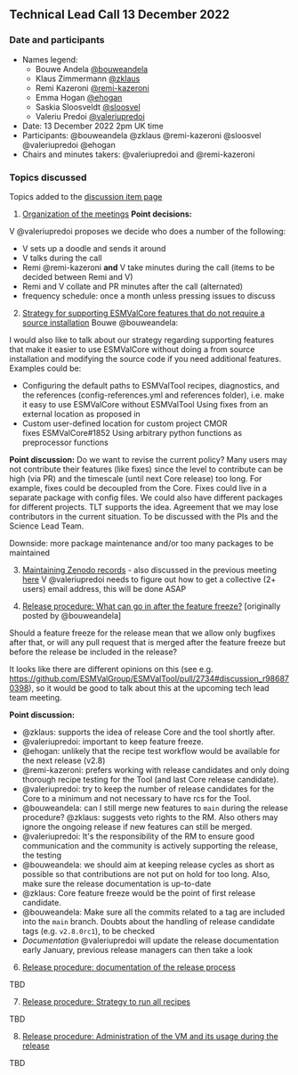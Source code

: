 ## Technical Lead Call 13 December 2022

### Date and participants

- Names legend:
  - Bouwe Andela [@bouweandela](https://github.com/bouweandela)
  - Klaus Zimmermann [@zklaus](https://github.com/zklaus)
  - Remi Kazeroni [@remi-kazeroni](https://github.com/remi-kazeroni)
  - Emma Hogan [@ehogan](https://github.com/ehogan)
  - Saskia Sloosveldt [@sloosvel](https://github.com/sloosvel)
  - Valeriu Predoi [@valeriupredoi](https://github.com/valeriupredoi)
- Date: 13 December 2022 2pm UK time
- Participants: @bouweandela @zklaus @remi-kazeroni @sloosvel @valeriupredoi @ehogan
- Chairs and minutes takers: @valeriupredoi and @remi-kazeroni

### Topics discussed

Topics added to the [discussion item page](https://github.com/ESMValGroup/Community/discussions/62)

1. [Organization of the meetings](https://github.com/ESMValGroup/Community/discussions/62#discussioncomment-4148598)
**Point decisions:**

  V @valeriupredoi proposes we decide who does a number of the following:
   - V sets up a doodle and sends it around
   - V talks during the call
   - Remi @remi-kazeroni **and** V take minutes during the call (items to be decided between Remi and V)
   - Remi and V collate and PR minutes after the call (alternated)
   - frequency schedule: once a month unless pressing issues to discuss

2. [Strategy for supporting ESMValCore features that do not require a source installation](https://github.com/ESMValGroup/Community/discussions/62#discussioncomment-4388155)
Bouwe @bouweandela:

I would also like to talk about our strategy regarding supporting features that make it easier to use ESMValCore without doing a from source installation and modifying the source code if you need additional features. Examples could be:

  - Configuring the default paths to ESMValTool recipes, diagnostics, and the references (config-references.yml and references folder), i.e. make it easy to use ESMValCore without ESMValTool
Using fixes from an external location as proposed in
  - Custom user-defined location for custom project CMOR fixes ESMValCore#1852
    Using arbitrary python functions as preprocessor functions

**Point discussion:**
Do we want to revise the current policy? Many users may not contribute their features (like fixes) since the level to contribute can be high (via PR) and the timescale (until next Core release) too long. For example, fixes could be decoupled from the Core. Fixes could live in a separate package with config files. We could also have different packages for different projects. TLT supports the idea. Agreement that we may lose contributors in the current situation. To be discussed with the PIs and the Science Lead Team.

Downside: more package maintenance and/or too many packages to be maintained

3. [Maintaining Zenodo records](https://github.com/ESMValGroup/Community/discussions/62#discussioncomment-4119360) - also discussed in the previous meeting [here](https://github.com/ESMValGroup/Community/discussions/56#discussioncomment-4026465)
 V @valeriupredoi needs to figure out how to get a collective (2+ users) email address, this will be done ASAP

5. [Release procedure: What can go in after the feature freeze?](https://github.com/ESMValGroup/Community/discussions/62#discussioncomment-4390294)
[originally posted by @bouweandela]

Should a feature freeze for the release mean that we allow only bugfixes after that, or will any pull request that is merged after the feature freeze but before the release be included in the release?

It looks like there are different opinions on this (see e.g. https://github.com/ESMValGroup/ESMValTool/pull/2734#discussion_r986870398), so it would be good to talk about this at the upcoming tech lead team meeting.

**Point discussion:**

- @zklaus: supports the idea of release Core and the tool shortly after.
- @valeriupredoi: important to keep feature freeze.
- @ehogan: unlikely that the recipe test workflow would be available for the next release (v2.8)
- @remi-kazeroni: prefers working with release candidates and only doing thorough recipe testing for the Tool (and last Core release candidate).
- @valeriupredoi: try to keep the number of release candidates for the Core to a minimum and not necessary to have rcs for the Tool.
- @bouweandela: can I still merge new features to `main` during the release procedure? @zklaus: suggests veto rights to the RM. Also others may ignore the ongoing release if new features can still be merged.
- @valeriupredoi: It's the responsibility of the RM to ensure good communication and the community is actively supporting the release, the testing
- @bouweandela: we should aim at keeping release cycles as short as possible so that contributions are not put on hold for too long. Also, make sure the release documentation is up-to-date
- @zklaus: Core feature freeze would be the point of first release candidate.
- @bouweandela: Make sure all the commits related to a tag are included into the `main` branch. Doubts about the handling of release candidate tags (e.g. `v2.8.0rc1`), to be checked 
- *Documentation* @valeriupredoi will update the release documentation early January, previous release managers can then take a look

6. [Release procedure: documentation of the release process](https://github.com/ESMValGroup/Community/discussions/62#discussioncomment-4390307)

TBD

7. [Release procedure: Strategy to run all recipes](https://github.com/ESMValGroup/Community/discussions/62#discussioncomment-4119346)

TBD

8. [Release procedure: Administration of the VM and its usage during the release](https://github.com/ESMValGroup/Community/discussions/62#discussioncomment-4148563)

TBD
